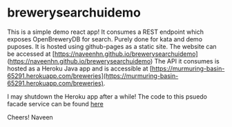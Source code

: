 # brewerysearchuidemo
This is a simple demo react app!
It consumes a REST endpoint which exposes OpenBreweryDB for search. Purely done for kata and demo puposes. It is hosted using github-pages as a static site.
The website can be accessed at [https://naveenhn.github.io/brewerysearchuidemo] (https://naveenhn.github.io/brewerysearchuidemo)
The API it consumes is hosted as a Heroku Java app and is accessible at [https://murmuring-basin-65291.herokuapp.com/breweries](https://murmuring-basin-65291.herokuapp.com/breweries). 

I may shutdown the Heroku app after a while! The code to this psuedo facade service can be found [here](https://github.com/naveenhn/brewerysearchdemo)

Cheers!
Naveen